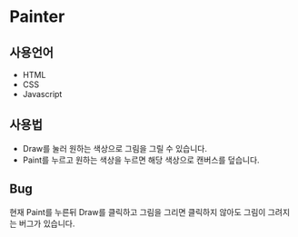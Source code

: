 # Painter

## 사용언어
- HTML
- CSS
- Javascript

## 사용법
- Draw를 눌러 원하는 색상으로 그림을 그릴 수 있습니다.
- Paint를 누르고 원하는 색상을 누르면 해당 색상으로 캔버스를 덮습니다.

## Bug
현재 Paint를 누른뒤 Draw를 클릭하고 그림을 그리면 클릭하지 않아도 그림이 그려지는 버그가 있습니다.